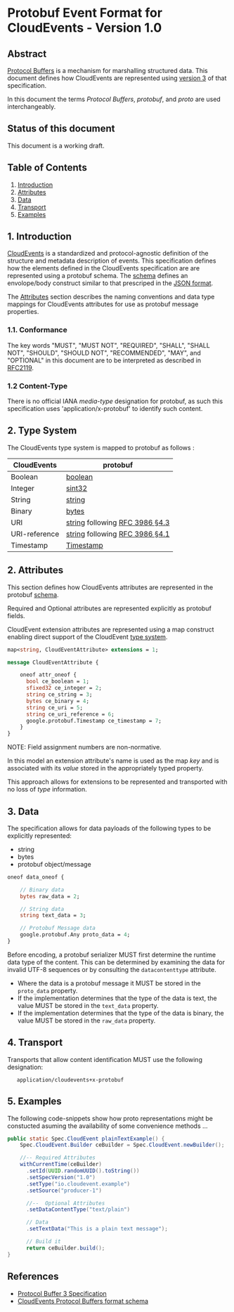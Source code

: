 # Protobuf Event Format for CloudEvents - Version 1.0

## Abstract

[Protocol Buffers][proto-home] is a mechanism for marshalling structured data.
This document defines how CloudEvents are represented using [version 3][proto-3]
of that specification.

In this document the terms *Protocol Buffers*, *protobuf*, and *proto* are used
interchangeably.

## Status of this document

This document is a working draft.

## Table of Contents

1. [Introduction](#1-introduction)
2. [Attributes](#2-attributes)
3. [Data](#3-data)
4. [Transport](#4-transport)
5. [Examples](#5-examples)

## 1. Introduction

[CloudEvents][ce] is a standardized and protocol-agnostic definition of the
structure and metadata description of events. This specification defines how the
elements defined in the CloudEvents specification are are represented using
a protobuf schema. The  [schema][proto-schema] defines an envolope/body
construct similar to that prescriped in the [JSON format][json-format].

The [Attributes](#2-attributes) section describes the naming conventions and
data type mappings for CloudEvents attributes for use as protobuf message
properties.

### 1.1. Conformance

The key words "MUST", "MUST NOT", "REQUIRED", "SHALL", "SHALL NOT", "SHOULD",
"SHOULD NOT", "RECOMMENDED", "MAY", and "OPTIONAL" in this document are to be
interpreted as described in [RFC2119][rfc2119].

### 1.2 Content-Type

There is no official IANA *media-type* designation for protobuf, as such this
specification uses 'application/x-protobuf' to identify such content.

## 2. Type System

The CloudEvents type system is mapped to protobuf as follows :

| CloudEvents   | protobuf |
| ------------- | ---------------------------------------------------------------------- |
| Boolean       | [boolean][proto-scalars] |
| Integer       | [sint32][proto-scalars] |
| String        | [string][proto-scalars] |
| Binary        | [bytes][proto-scalars] |
| URI           | [string][proto-scalars] following [RFC 3986 §4.3][rfc3986-section43]|
| URI-reference | [string][proto-scalars] following [RFC 3986 §4.1][rfc3986-section41] |
| Timestamp     | [Timestamp][proto-timestamp]  |

## 2. Attributes

This section defines how CloudEvents attributes are represented in the protobuf
[schema][proto-schema].

Required and Optional attributes are represented explicitly as protobuf fields.

CloudEvent extension attributes are represented using a map construct enabling
direct support of the CloudEvent [type system][ce-types].

```proto
map<string, CloudEventAttribute> extensions = 1;

message CloudEventAttribute {

    oneof attr_oneof {
      bool ce_boolean = 1;
      sfixed32 ce_integer = 2;
      string ce_string = 3;
      bytes ce_binary = 4;
      string ce_uri = 5;
      string ce_uri_reference = 6;
      google.protobuf.Timestamp ce_timestamp = 7;
    }
}
```

NOTE: Field assignment numbers are non-normative.

In this model an extension attribute's name is used as the map *key* and is
associated with its *value* stored in the appropriately typed property.

This approach allows for extensions to be represented and transported
with no loss of *type* information.

## 3. Data

The specification allows for data payloads of the following types to be explicitly represented:

* string
* bytes
* protobuf object/message

```proto
oneof data_oneof {

    // Binary data
    bytes raw_data = 2;

    // String data
    string text_data = 3;

    // Protobuf Message data
    google.protobuf.Any proto_data = 4;
}
```

Before encoding, a protobuf serializer MUST first determine the runtime data type
of the content. This can be determined by examining the data for invalid UTF-8
sequences or by consulting the `datacontenttype` attribute.

* Where the data is a protobuf message it MUST be stored in the `proto_data`
property.
* If the implementation determines that the type of the data is text, the value
MUST be stored in the `text_data` property.
* If the implementation determines that the type of the data is binary, the value
MUST be stored in the `raw_data` property.

## 4. Transport

Transports that allow content identification MUST use the following designation:

```text
   application/cloudevents+x-protobuf
```

## 5. Examples

The following code-snippets show how proto representations might be constucted asuming the availability of some convenience methods ...

```java
public static Spec.CloudEvent plainTextExample() {
    Spec.CloudEvent.Builder ceBuilder = Spec.CloudEvent.newBuilder();

    //-- Required Attributes
    withCurrentTime(ceBuilder)
      .setId(UUID.randomUUID().toString())
      .setSpecVersion("1.0")
      .setType("io.cloudevent.example")
      .setSource("producer-1")

      //--  Optional Attributes
      .setDataContentType("text/plain")

      // Data
      .setTextData("This is a plain text message");

      // Build it
      return ceBuilder.build();
}

```

## References

* [Protocol Buffer 3 Specification][proto-3]
* [CloudEvents Protocol Buffers format schema][proto-schema]

[Proto-3]: https://developers.google.com/protocol-buffers/docs/reference/proto3-spec
[proto-home]: https://developers.google.com/protocol-buffers
[proto-scalars]: https://developers.google.com/protocol-buffers/docs/proto3#scalar
[proto-wellknown]: https://developers.google.com/protocol-buffers/docs/reference/google.protobuf
[proto-timestamp]: https://developers.google.com/protocol-buffers/docs/reference/google.protobuf#google.protobuf.Timestamp
[proto-schema]: ./spec.proto
[json-format]: ./json-format.md
[ce]: ./spec.md
[ce-types]: ./spec.md#type-system
[rfc2119]: https://tools.ietf.org/html/rfc2119
[rfc3986-section41]: https://tools.ietf.org/html/rfc3986#section-4.1
[rfc3986-section43]: https://tools.ietf.org/html/rfc3986#section-4.3
[rfc3339]: https://tools.ietf.org/html/rfc3339
